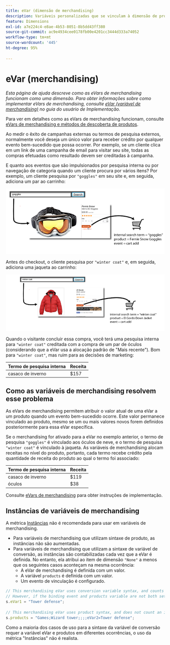 ```yaml
---
title: eVar (dimensão de merchandising)
description: Variáveis personalizadas que se vinculam à dimensão de produtos.
feature: Dimensions
exl-id: a7e224c4-e8ae-4b53-8051-8b5dd43ff380
source-git-commit: ac9e4934cee0178fb00e4201cc3444d333a74052
workflow-type: tm+mt
source-wordcount: '445'
ht-degree: 95%

---
```


# eVar (merchandising)

*Esta página de ajuda descreve como as eVars de merchandising funcionam como uma dimensão. Para obter informações sobre como implementar eVars de merchandising, consulte [eVar (variável de merchandising)](/help/implement/vars/page-vars/evar-merchandising.md) no guia do usuário de Implementação.*

Para ver em detalhes como as eVars de merchandising funcionam, consulte [eVars de merchandising e métodos de descoberta de produtos](https://experienceleague.adobe.com/docs/analytics/admin/admin-tools/conversion-variables/merchandising-evars.html?lang=pt-BR).

Ao medir o êxito de campanhas externas ou termos de pesquisa externos, normalmente você deseja um único valor para receber crédito por qualquer evento bem-sucedido que possa ocorrer. Por exemplo, se um cliente clica em um link de uma campanha de email para visitar seu site, todas as compras efetuadas como resultado devem ser creditadas à campanha.

E quanto aos eventos que são impulsionados por pesquisa interna ou por navegação de categoria quando um cliente procura por vários itens? Por exemplo, um cliente pesquisa por `"goggles"` em seu site e, em seguida, adiciona um par ao carrinho:

![Exemplo de óculos](assets/merch-example-goggles.png)

Antes do checkout, o cliente pesquisa por `"winter coat"` e, em seguida, adiciona uma jaqueta ao carrinho:

![Exemplo de casacos](assets/merch-example-coat.png)

Quando o visitante concluir essa compra, você terá uma pesquisa interna para `"winter coat"` creditada com a compra de um par de óculos (considerando que a eVar usa a alocação padrão de &quot;Mais recente&quot;). Bom para `"winter coat"`, mas ruim para as decisões de marketing:

| Termo de pesquisa interna | Receita |
|---|---|
| casaco de inverno | $157 |

## Como as variáveis de merchandising resolvem esse problema

As eVars de merchandising permitem atribuir o valor atual de uma eVar a um produto quando um evento bem-sucedido ocorre. Este valor permanece vinculado ao produto, mesmo se um ou mais valores novos forem definidos posteriormente para essa eVar específica.

Se o merchandising for ativado para a eVar no exemplo anterior, o termo de pesquisa `"goggles"` é vinculado aos óculos de neve, e o termo de pesquisa `"winter coat"` é vinculado à jaqueta. As variáveis de merchandising alocam receitas no nível do produto, portanto, cada termo recebe crédito pela quantidade de receita do produto ao qual o termo foi associado:

| Termo de pesquisa interna | Receita |
|---|---|
| casaco de inverno | $119 |
| óculos | $38 |

Consulte [eVars de merchandising](/help/implement/vars/page-vars/evar-merchandising.md) para obter instruções de implementação.

## Instâncias de variáveis de merchandising

A métrica [Instâncias](../metrics/instances.md) não é recomendada para usar em variáveis de merchandising.

* Para variáveis de merchandising que utilizam sintaxe de produto, as instâncias não são aumentadas.
* Para variáveis de merchandising que utilizam a sintaxe de variável de conversão, as instâncias são contabilizadas cada vez que a eVar é definida. No entanto, ela atribui ao item de dimensão `"None"` a menos que os seguintes casos aconteçam na mesma ocorrência:
   * A eVar de merchandising é definida com um valor.
   * A variável `products` é definida com um valor.
   * Um evento de vinculação é configurado.

```js
// This merchandising eVar uses conversion variable syntax, and counts an instance.
// However, if the binding event and products variable are not both set, the instance attributes to "None".
s.eVar1 = "Tower defense";

// This merchandising eVar uses product syntax, and does not count an instance.
s.products = "Games;Wizard tower;;;;eVar2=Tower defense";
```

Como a maioria dos casos de uso para a sintaxe da variável de conversão requer a variável eVar e produtos em diferentes ocorrências, o uso da métrica &quot;Instâncias&quot; não é realista.
